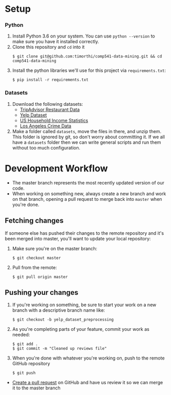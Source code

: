 # Setup
### Python
1. Install Python 3.6 on your system. You can use `python --version` to make sure you have it installed correctly.
2. Clone this repository and `cd` into it
    ```
    $ git clone git@github.com:timorthi/comp541-data-mining.git && cd comp541-data-mining
    ```
3. Install the python libraries we'll use for this project via `requirements.txt`:
    ```
    $ pip install -r requirements.txt
    ```

### Datasets
1. Download the following datasets:
    * [TripAdvisor Restaurant Data](https://www.kaggle.com/PromptCloudHQ/restaurants-on-tripadvisor#tripadvisor_in-restaurant_sample.csv)
    * [Yelp Dataset](https://www.kaggle.com/yelp-dataset/yelp-dataset)
    * [US Household Income Statistics](https://www.kaggle.com/goldenoakresearch/us-household-income-stats-geo-locations/version/8)
    * [Los Angeles Crime Data](https://catalog.data.gov/dataset/crime-data-from-2010-to-present/resource/3762201e-a641-4be5-ba56-2eb0f6cd2b0f)
2. Make a folder called `datasets`, move the files in there, and unzip them. This folder is ignored by git, so don't worry about committing it. If we all have a `datasets` folder then we can write general scripts and run them without too much configuration.

# Development Workflow
* The master branch represents the most recently updated version of our code.
* When working on something new, always create a new branch and work on that branch, opening a pull request to merge back into `master` when you're done.

## Fetching changes
If someone else has pushed their changes to the remote repository and it's been merged into master, you'll want to update your local repository:
1. Make sure you're on the master branch:
    ```
    $ git checkout master
    ```
2. Pull from the remote:
    ```
    $ git pull origin master
    ```

## Pushing your changes
1. If you're working on something, be sure to start your work on a new branch with a descriptive branch name like:
    ```
    $ git checkout -b yelp_dataset_preprocessing
    ```
2. As you're completing parts of your feature, commit your work as needed:
    ```
    $ git add .
    $ git commit -m "Cleaned up reviews file"
    ```
3. When you're done with whatever you're working on, push to the remote GitHub repository
    ```
    $ git push
    ```
* [Create a pull request](https://help.github.com/articles/creating-a-pull-request/) on GitHub and have us review it so we can merge it to the master branch

